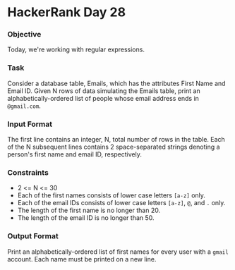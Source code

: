 # HackerRank Day 28

### Objective

Today, we're working with regular expressions.

### Task

Consider a database table, Emails, which has the attributes First Name and Email 
ID. Given N rows of data simulating the Emails table, print an 
alphabetically-ordered list of people whose email address ends in `@gmail.com`.

### Input Format

The first line contains an integer, N, total number of rows in the table.
Each of the N subsequent lines contains 2 space-separated strings denoting 
a person's first name and email ID, respectively.

### Constraints

- 2 <= N <= 30
- Each of the first names consists of lower case letters `[a-z]` only.
- Each of the email IDs consists of lower case letters `[a-z]`, `@`, and `.` only.
- The length of the first name is no longer than 20.
- The length of the email ID is no longer than 50.

### Output Format

Print an alphabetically-ordered list of first names for every user with a
`gmail` account.  Each name must be printed on a new line.
